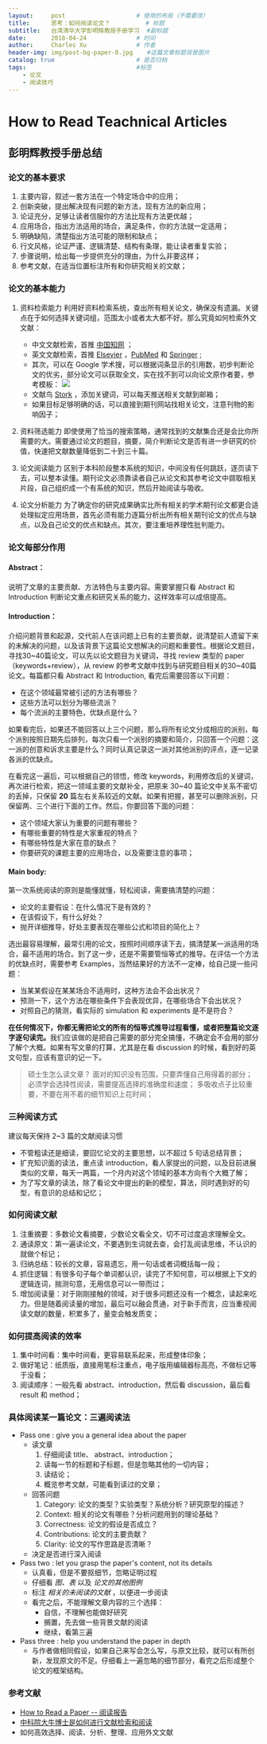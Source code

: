 ```yaml
---
layout:     post                    # 使用的布局（不需要改）
title:      思考：如何阅读论文？    		# 标题 
subtitle:   台湾清华大学彭明辉教授手册学习  #副标题
date:       2018-04-24              # 时间
author:     Charles Xu              # 作者
header-img: img/post-bg-paper-0.jpg    #这篇文章标题背景图片
catalog: true                       # 是否归档
tags:                               #标签
    - 论文
    - 阅读技巧
---
```

#  How to Read Teachnical Articles

##  彭明辉教授手册总结

###  论文的基本要求
1. 主要内容，叙述一套方法在一个特定场合中的应用；
2. 创新突破，提出解决现有问题的新方法，现有方法的新应用；
3. 论证充分，足够让读者信服你的方法比现有方法更优越；
4. 应用场合，指出方法适用的场合，满足条件，你的方法就一定适用；
5. 明确缺陷，清楚指出方法可能的限制和缺点；
6. 行文风格，论证严谨、逻辑清楚、结构有条理，能让读者重复实验；
7. 步骤说明，给出每一步提供充分的理由，为什么非要这样；
8. 参考文献，在适当位置标注所有和你研究相关的文献；

###  论文的基本能力
1. 资料检索能力
利用好资料检索系统，查出所有相关论文，确保没有遗漏。关键点在于如何选择关键词组，范围太小或者太大都不好。那么究竟如何检索外文文献：
	- 中文文献检索，首推 [中国知网](http://kns.cnki.net/kns/brief/default_result.aspx) ；
	- 英文文献检索，首推 [Elsevier](https://www.elsevier.com/) ，[PubMed](https://www.ncbi.nlm.nih.gov/pubmed/) 和 [Springer](https://www.springer.com/cn) ;
	- 其次，可以在 Google 学术搜，可以根据词条显示的引用数，初步判断论文的优劣，部分论文可以获取全文，实在找不到可以向论文原作者要，参考模板：
	![](https://ws3.sinaimg.cn/large/006tNc79gy1fqoq71w76qj31dw0qc0td.jpg)
	- 文献鸟 [Stork](https://www.storkapp.me/) ，添加关键词，可以每天推送相关文献到邮箱；
	- 如果目标足够明确的话，可以直接到期刊网站找相关论文，注意刊物的影响因子；

2. 资料筛选能力
即使使用了恰当的搜索策略，通常找到的文献集合还是会比你所需要的大。需要通过论文的题目，摘要，简介判断论文是否有进一步研究的价值，快速把文献数量降低到二十到三十篇。

3. 论文阅读能力
区别于本科阶段整本系统的知识，中间没有任何跳跃，逐页读下去，可以整本读懂。期刊论文必须靠读者自己从论文和其参考论文中撷取相关片段，自己组织成一个有系统的知识，然后开始阅读与吸收。

4. 论文分析能力
为了确定你的研究成果确实比所有相关的学术期刊论文都更合适处理拟定应用场景，首先必须有能力逐篇分析出所有相关期刊论文的优点与缺点，以及自己论文的优点和缺点。其次，要注重培养理性批判能力。

###  论文每部分作用

####  Abstract：
说明了文章的主要贡献、方法特色与主要内容。需要掌握只看 Abstract 和 Introduction 判断论文重点和研究关系的能力，这样效率可以成倍提高。

####  Introduction：
介绍问题背景和起源，交代前人在该问题上已有的主要贡献，说清楚前人遗留下来的未解决的问题，以及该背景下这篇论文想解决的问题和重要性。根据论文题目，寻找30~40篇论文，可以先以论文题目为关键词，寻找 review 类型的 paper（keywords+review），从 review 的参考文献中找到与研究题目相关的30~40篇论文。每篇都只看 Abstract 和 Introduction, 看完后需要回答以下问题：

- 在这个领域最常被引述的方法有哪些？
- 这些方法可以划分为哪些流派？
- 每个流派的主要特色，优缺点是什么？   

如果看完后，如果还不能回答以上三个问题，那么将所有论文分成相应的派别，每个派别按照日期先后排列，每次只看一个派别的摘要和简介，只回答一个问题：这一派的创意和诉求主要是什么？同时认真记录这一派对其他派别的评点，逐一记录各派的优缺点。
	
在看完这一遍后，可以根据自己的领悟，修改 keywords，利用修改后的关键词，再次进行检索，把这一领域主要的文献补全，把原来 30~40 篇论文中关系不密切的丢掉，只保留 <b>20</b> 篇左右关系较近的文献。如果有把握，甚至可以删除派别，只保留两、三个进行下面的工作。然后，你要回答下面的问题：
	
- 这个领域大家认为重要的问题有哪些？
- 有哪些重要的特性是大家重视的特点？
- 有哪些特性是大家在意的缺点？
- 你要研究的课题主要的应用场合，以及需要注意的事项；

####  Main body:
第一次系统阅读的原则是能懂就懂，轻松阅读，需要搞清楚的问题：
- 论文的主要假设：在什么情况下是有效的？
- 在该假设下，有什么好处？
- 抛开详细推导，好处主要表现在哪些公式和项目的简化上？

选出最容易理解，最常引用的论文，按照时间顺序读下去，搞清楚某一派适用的场合，最不适用的场合。到了这一步，还是不需要管恒等式的推导。在评估一个方法的优缺点时，需要参考 Examples，当然结果好的方法不一定棒，给自己提一些问题：
- 当某某假设在某某场合不适用时，这种方法会不会出状况？
- 预测一下，这个方法在哪些条件下会表现优异，在哪些场合下会出状况？
- 对照自己的猜测，看实际的 simulation 和 experiments 是不是符合？

<b>在任何情况下，你都无需把论文的所有的恒等式推导过程看懂，或者把整篇论文逐字逐句读完。</b>我们应该做的是把自己需要的部分完全搞懂，不确定会不会用的部分了解个大概。如果有写文章的打算，尤其是在看 discussion 的时候，看到好的英文句型，应该有意识的记一下。

> 硕士生怎么读文章？
> 面对的知识没有范围，只要弄懂自己用得着的部分；
> 必须学会选择性阅读，需要提高选择的准确度和速度；
> 多吸收点子比较重要，不要在用不着的细节知识上花时间；
	

###  三种阅读方式
建议每天保持 2~3 篇的文献阅读习惯
- 不管粗读还是细读，要回忆论文的主要思想，以不超过 5 句话总结背景；
- 扩充知识面的读法，重点读 introduction，看人家提出的问题，以及目前进展类似的文章，每天一两篇，一个月内对这个领域的基本方向有个大概了解；
- 为了写文章的读法，除了看论文中提出的新的模型，算法，同时遇到好的句型，有意识的总结和记忆；

### 如何阅读文献
1. 注重摘要：多数论文看摘要，少数论文看全文，切不可过度追求理解全文。
2. 通读原文：第一遍读论文，不要遇到生词就去查，会打乱阅读思维，不认识的就做个标记；
3. 归纳总结：较长的文章，容易遗忘，用一句话或者词概括每一段；
4. 抓住逻辑：有很多句子每个单词都认识，读完了不知何意，可以根据上下文的逻辑连词，揣测句意，无用信息可以一带而过；
5. 增加阅读量：对于刚刚接触的领域，对于很多问题还没有一个概念，读起来吃力。但是随着阅读量的增加，最后可以融会贯通，对于新手而言，应当重视阅读文献的数量，积累多了，量变会触发质变；

### 如何提高阅读的效率
1. 集中时间看：集中时间看，更容易联系起来，形成整体印象；
2. 做好笔记：纸质版，直接用笔标注重点，电子版用编辑器标高亮，不做标记等于没看；
3. 阅读顺序：一般先看 abstract、introduction，然后看 discussion，最后看 result 和 method；

###  具体阅读某一篇论文：三遍阅读法
- Pass one : give you a general idea about the paper
	- 读文章
		1. 仔细阅读 title、 abstract、introduction；
		2. 读每一节的标题和子标题，但是忽略其他的一切内容；
		3. 读结论；
		4. 概览参考文献，可能看到读过的文章；
	- 回答问题
		1. Category: 论文的类型？实验类型？系统分析？研究原型的描述？
		2. Context: 相关的论文有哪些？分析问题用到的理论基础？
		3. Correctness: 论文的假设是否成立？
		4. Contributions: 论文的主要贡献？
		5. Clarity: 论文的写作思路是否清晰？
	- 决定是否进行深入阅读
- Pass two : let you grasp the paper's content, not its details
	- 认真看，但是不要抠细节，忽略证明过程
	- 仔细看 *图、表* 以及 *论文的其他图例*
	- 标注 *相关的未阅读的文献* ，以便进一步阅读
	- 看完之后，不能理解文章内容的三个选择：
		- 自信，不理解也能做好研究
		- 搁置，先去做一些背景文献的阅读
		- 继续，看第三遍
- Pass three : help you understand the paper in depth
	- 与作者做相同假设，如果自己来写会怎么写，与原文比较，就可以有所创新，发现原文的不足。仔细看上一遍忽略的细节部分，看完之后形成整个论文的框架结构。

###  参考文献
- [How to Read a Paper -- 阅读报告](https://blog.csdn.net/rs_network/article/details/8520297)
- [中科院大牛博士是如何进行文献检索和阅读](http://muchong.com/html/201206/4616040.html)
- 如何高效选择、阅读、分析、整理、应用外文文献
